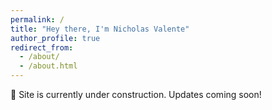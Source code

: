 ```yaml
---
permalink: /
title: "Hey there, I'm Nicholas Valente"
author_profile: true
redirect_from: 
  - /about/
  - /about.html
---
```


🚧 Site is currently under construction. Updates coming soon!